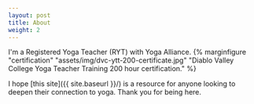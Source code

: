 ```yaml
---
layout: post
title: About
weight: 2
---
```


I'm a Registered Yoga Teacher (RYT) with Yoga Alliance.
{% marginfigure "certification" "assets/img/dvc-ytt-200-certificate.jpg" "Diablo Valley College Yoga Teacher Training 200 hour certification." %}

I hope [this site]({{ site.baseurl }}/) is a resource for anyone looking to deepen their connection to yoga. Thank you for being here.

